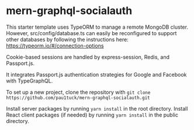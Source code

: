 # mern-graphql-socialauth

This starter template uses TypeORM to manage a remote MongoDB cluster. However, src/config/database.ts can easily be reconfigured to support other databases by following the instructions here: https://typeorm.io/#/connection-options

Cookie-based sessions are handled by express-session, Redis, and Passport.js.

It integrates Passport.js authentication strategies for Google and Facebook with TypeGraphQL.

To set up a new project, clone the repository with `git clone https://github.com/pau1tuck/mern-graphql-socialauth.git`

Install server packages by running `yarn install` in the root directory.
Install React client packages (if needed) by running `yarn install` in the public directory.
